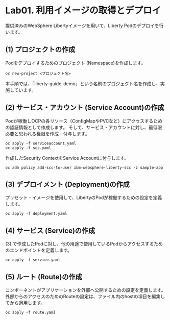 # Lab01. 利用イメージの取得とデプロイ
提供済みのWebSphere Libertyイメージを用いて、Liberty Podのデプロイを行います。

## (1) プロジェクトの作成
Podをデプロイするためのプロジェクト (Namespace)を作成します。

```
oc new-project <プロジェクト名>
```

本手順では、「liberty-guide-demo」という名前のプロジェクト名を作成し、実施しています。

## (2) サービス・アカウント (Service Account)の作成
Podが稼働しOCPの各リソース（ConfigMapやPVCなど）にアクセスするための認証情報として作成します。
そして、サービス・アカウントに対し、最低限必要と思われる権限を作成・付与します。

```
oc apply -f serviceaccount.yaml
oc apply -f scc.yaml
```

作成したSecurity ContextをService Accountに付与します。
```
oc adm policy add-scc-to-user ibm-websphere-liberty-scc -z sample-app
```

## (3) デプロイメント (Deployment)の作成
プリセット・イメージを使用して、LibertyのPodが稼働するための設定を定義します。
```
oc apply -f deployment.yaml
```

## (4) サービス (Service)の作成
(3) で作成したPodに対し、他の用途で使用しているPodからアクセスするためのエンドポイントを定義します。
```
oc apply -f service.yaml
```

## (5) ルート (Route)の作成
コンポーネントがアプリケーションを外部へ公開するための設定を定義します。
外部からのアクセスのためのRouteの設定は、ファイル内のhostの項目を編集してから適用します。
```
oc apply -f route.yaml
```

